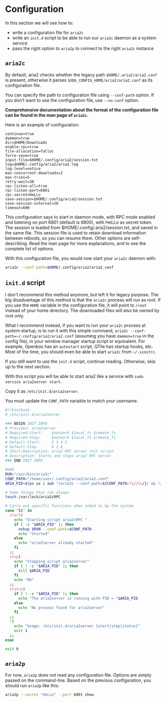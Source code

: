 # Configuration
In this section we will see how to:
- write a configuration file for `aria2c`
- write an `init.d` script to be able to run our `aria2c` daemon as a system service
- pass the right option to `aria2p` to connect to the right `aria2c` instance

## `aria2c`
By default, aria2 checks whether the legacy path `$HOME/.aria2/aria2.conf` is present,
otherwise it parses `$XDG_CONFIG_HOME/aria2/aria2.conf` as its configuration file.

You can specify the path to configuration file using `--conf-path` option.
If you don't want to use the configuration file, use `--no-conf` option.

**Comprehensive documentation about the format of the configuration file can be found in the man page of `aria2c`.**

Here is an example of configuration:

```
continue=true
daemon=true
dir=$HOME/Downloads
enable-rpc=true
file-allocation=falloc
force-save=true
input-file=$HOME/.config/aria2/session.txt
log=$HOME/.config/aria2/aria2.log
log-level=notice
max-concurrent-downloads=2
max-tries=5
retry-wait=30
rpc-listen-all=true
rpc-listen-port=6801
rpc-secret=HeLLo
save-session=$HOME/.config/aria2/session.txt
save-session-interval=20
timeout=600
```

This configuration says to start in daemon mode, with RPC mode enabled and listening on port 6801
(default is 6800), with HeLLo as secret token.
The session is loaded from $HOME/.config/.aria2/session.txt, and saved in the same file.
This session file is used to retain download information between reboots, so you can resume them.
Other options are self-describing. Read the man page for more explanations, and to see the complete list of options.

With this configuration file, you would now start your `aria2c` daemon with:

```bash
aria2c --conf-path=$HOME/.config/aria2/aria2.conf
```

## `init.d` script
I don't recommend this method anymore, but left it for legacy purpose.
The big disadvantage of this method is that the `aria2c` process will run as root.
If you use the `HOME` variable in the configuration file, it will point to `/root` instead of your home directory.
The downloaded files will also be owned by root only.

What I recommend instead, if you want to run your `aria2c` process at system startup,
is to run it with this simple command, `aria2c --conf-path=~/.config/aria2/aria2.conf`
(assuming you have `daemon=true` in the config file),
in your window manager startup script or equivalent. For example, Openbox has an `autostart` script,
QTile has startup hooks, etc. Most of the time, you should even be able to start `aria2c` from `~/.xinitrc`.

If you still want to use the `init.d` script, continue reading. Otherwise, skip up to the next section.

With this script you will be able to start aria2 like a service with
`sudo service aria2server start`. 

Copy it as `/etc/init.d/aria2server`.

You must update the `CONF_PATH` variable to match your username.

```bash
#!/bin/bash
# /etc/init.d/aria2server

### BEGIN INIT INFO
# Provides: aria2server
# Required-Start:    $network $local_fs $remote_fs
# Required-Stop:     $network $local_fs $remote_fs
# Default-Start:     2 3 4 5
# Default-Stop:      0 1 6
# Short-Description: aria2 RPC server init script.
# Description: Starts and stops aria2 RPC server.
### END INIT INFO

#VAR
RUN="/usr/bin/aria2c"
CONF_PATH="/home/user/.config/aria2/aria2.conf"
ARIA_PID=$(ps ux | awk "/aria2c --conf-path=${CONF_PATH//\//\\/}/ && !/awk/ {print \$2}")

# Some things that run always
touch /var/lock/aria2cRPC

# Carry out specific functions when asked to by the system
case "$1" in
  start)
    echo "Starting script aria2cRPC "
    if [ -z "$ARIA_PID" ]; then
      nohup $RUN --conf-path=$CONF_PATH
      echo "Started"
    else
      echo "aria2server already started"
    fi
  ;;
  stop)
    echo "Stopping script aria2server"
    if [ ! -z "$ARIA_PID" ]; then
      kill $ARIA_PID
    fi
    echo "OK"
  ;;
  status)
    if [ ! -z "$ARIA_PID" ]; then
      echo "The aria2server is running with PID = "$ARIA_PID
    else
      echo "No process found for aria2server"
    fi
  ;;
  *)
    echo "Usage: /etc/init.d/aria2server {start|stop|status}"
    exit 1
  ;;
esac

exit 0
```

## `aria2p`
For now, `aria2p` does not read any configuration file. Options are simply passed on the command-line.
Based on the previous configuration, you should run `aria2p` like this:

```bash
aria2p --secret "HeLLo" --port 6801 show
```
